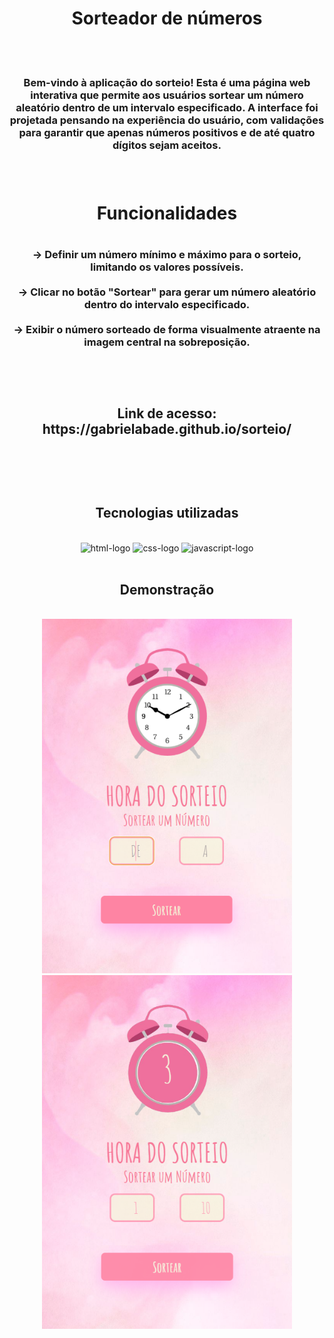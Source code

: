<div align="center">

<H1>Sorteador de números</h1>
<br>
<br>
<h3>
<p>Bem-vindo à aplicação do sorteio! Esta é uma página web interativa que permite aos usuários sortear um número aleatório dentro de um intervalo especificado. A interface foi projetada pensando na experiência do usuário, com validações para garantir que apenas números positivos e de até quatro dígitos sejam aceitos.<p>
<h3>
<br>
<h1>Funcionalidades<h1>
<h3>
<p> -> Definir um número mínimo e máximo para o sorteio, limitando os valores possíveis.
    <br>
    <br>
    -> Clicar no botão "Sortear" para gerar um número aleatório dentro do intervalo especificado.
    <br>
    <br>
    -> Exibir o número sorteado de forma visualmente atraente na imagem central na sobreposição.
    <br>
    <p>
<h3>
<br>
<br>
<h2>Link de acesso: https://gabrielabade.github.io/sorteio/<h2>
<br>
<br>
<h2> Tecnologias utilizadas</h2>
<br>
 <img src="https://img.shields.io/badge/HTML5-E34F26?style=for-the-badge&logo=html5&logoColor=white" alt="html-logo"/>
 <img src="https://img.shields.io/badge/CSS3-1572B6?style=for-the-badge&logo=css3&logoColor=white" alt="css-logo"/>
 <img src="https://img.shields.io/badge/JavaScript-F7DF1E?style=for-the-badge&logo=javascript&logoColor=black" alt="javascript-logo">
<br>
<br>
<h2>Demonstração</h2>
<br>
<img src="./assets/paginaDoSorteio.png" alt="paginaDoSorteio" width="400px"/>
<img src="./assets/exemploSorteio.png" alt="exemploSorteio" width="400px"/>

</div>